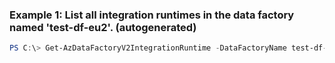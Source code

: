 ### Example 1: List all integration runtimes in the data factory named 'test-df-eu2'. (autogenerated)
```powershell
PS C:\> Get-AzDataFactoryV2IntegrationRuntime -DataFactoryName test-df-eu2 -ResourceGroupName rg-test-dfv2
```


